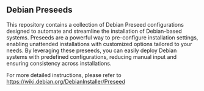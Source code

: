 ## Debian Preseeds

This repository contains a collection of Debian Preseed configurations designed to automate and streamline the installation of Debian-based systems. Preseeds are a powerful way to pre-configure installation settings, enabling unattended installations with customized options tailored to your needs. By leveraging these preseeds, you can easily deploy Debian systems with predefined configurations, reducing manual input and ensuring consistency across installations.

For more detailed instructions, please refer to https://wiki.debian.org/DebianInstaller/Preseed
